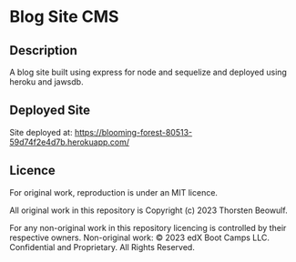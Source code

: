 # Blog Site CMS

## Description

A blog site built using express for node and sequelize and deployed using heroku and jawsdb.

## Deployed Site

Site deployed at:
https://blooming-forest-80513-59d74f2e4d7b.herokuapp.com/

## Licence

For original work, reproduction is under an MIT licence.

All original work in this repository is Copyright (c) 2023 Thorsten Beowulf.

For any non-original work in this repository licencing is controlled by their respective owners. Non-original work: © 2023 edX Boot Camps LLC. Confidential and Proprietary. All Rights Reserved.

